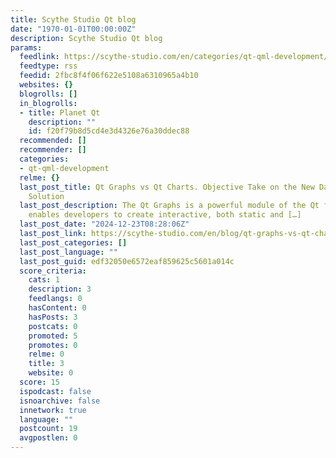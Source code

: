 ```yaml
---
title: Scythe Studio Qt blog
date: "1970-01-01T00:00:00Z"
description: Scythe Studio Qt blog
params:
  feedlink: https://scythe-studio.com/en/categories/qt-qml-development/rss.xml
  feedtype: rss
  feedid: 2fbc8f4f06f622e5108a6310965a4b10
  websites: {}
  blogrolls: []
  in_blogrolls:
  - title: Planet Qt
    description: ""
    id: f20f79b8d5cd4e3d4326e76a30ddec88
  recommended: []
  recommender: []
  categories:
  - qt-qml-development
  relme: {}
  last_post_title: Qt Graphs vs Qt Charts. Objective Take on the New Data Visualization
    Solution
  last_post_description: The Qt Graphs is a powerful module of the Qt framework that
    enables developers to create interactive, both static and […]
  last_post_date: "2024-12-23T08:28:06Z"
  last_post_link: https://scythe-studio.com/en/blog/qt-graphs-vs-qt-charts-objective-take-on-the-new-data-visualization-solution
  last_post_categories: []
  last_post_language: ""
  last_post_guid: edf32050e6572eaf859625c5601a014c
  score_criteria:
    cats: 1
    description: 3
    feedlangs: 0
    hasContent: 0
    hasPosts: 3
    postcats: 0
    promoted: 5
    promotes: 0
    relme: 0
    title: 3
    website: 0
  score: 15
  ispodcast: false
  isnoarchive: false
  innetwork: true
  language: ""
  postcount: 19
  avgpostlen: 0
---
```

